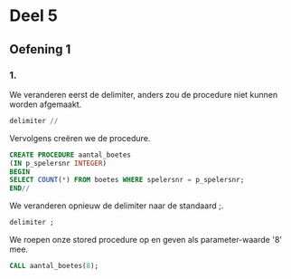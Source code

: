 # Deel 5
## Oefening 1
### 1.
We veranderen eerst de delimiter, anders zou de procedure niet kunnen worden afgemaakt.
```sql
delimiter //
```
Vervolgens creëren we de procedure.
```sql
CREATE PROCEDURE aantal_boetes
(IN p_spelersnr INTEGER)
BEGIN
SELECT COUNT(*) FROM boetes WHERE spelersnr = p_spelersnr;
END//
```
We veranderen opnieuw de delimiter naar de standaard ;.
```sql
delimiter ;
```
We roepen onze stored procedure op en geven als parameter-waarde '8' mee.
```sql
CALL aantal_boetes(8);
```
